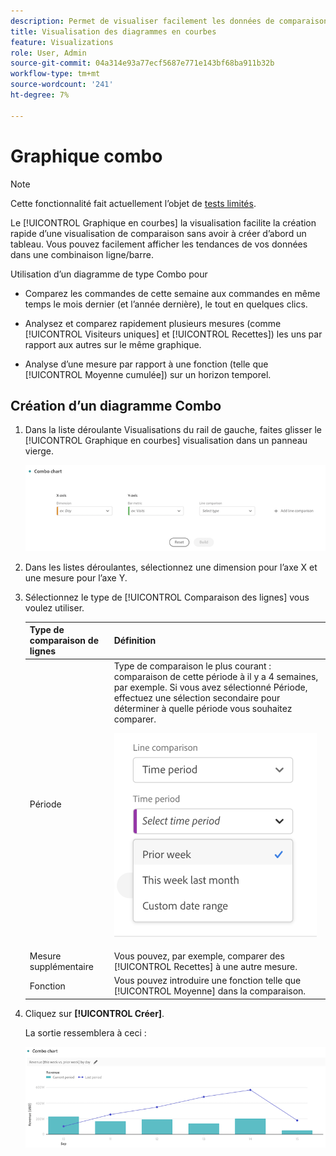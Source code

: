 ```yaml
---
description: Permet de visualiser facilement les données de comparaison dans Analysis Workspace, par exemple en créant des comparaisons avec le mois dernier, l’année dernière, etc.
title: Visualisation des diagrammes en courbes
feature: Visualizations
role: User, Admin
source-git-commit: 04a314e93a77ecf5687e771e143bf68ba911b32b
workflow-type: tm+mt
source-wordcount: '241'
ht-degree: 7%

---
```



# Graphique combo

>[!NOTE]
>
>Cette fonctionnalité fait actuellement l’objet de [tests limités](/help/release-notes/releases.md).

Le [!UICONTROL Graphique en courbes] la visualisation facilite la création rapide d’une visualisation de comparaison sans avoir à créer d’abord un tableau. Vous pouvez facilement afficher les tendances de vos données dans une combinaison ligne/barre.

Utilisation d’un diagramme de type Combo pour

* Comparez les commandes de cette semaine aux commandes en même temps le mois dernier (et l’année dernière), le tout en quelques clics.

* Analysez et comparez rapidement plusieurs mesures (comme [!UICONTROL Visiteurs uniques] et [!UICONTROL Recettes]) les uns par rapport aux autres sur le même graphique.

* Analyse d’une mesure par rapport à une fonction (telle que [!UICONTROL Moyenne cumulée]) sur un horizon temporel.

## Création d’un diagramme Combo

1. Dans la liste déroulante Visualisations du rail de gauche, faites glisser le [!UICONTROL Graphique en courbes] visualisation dans un panneau vierge.

   ![](assets/combo-chart-build.png)

1. Dans les listes déroulantes, sélectionnez une dimension pour l’axe X et une mesure pour l’axe Y.

1. Sélectionnez le type de [!UICONTROL Comparaison des lignes] vous voulez utiliser.

   | Type de comparaison de lignes | Définition |
   | --- | --- |
   | Période | Type de comparaison le plus courant : comparaison de cette période à il y a 4 semaines, par exemple. Si vous avez sélectionné Période, effectuez une sélection secondaire pour déterminer à quelle période vous souhaitez comparer.<p>![](assets/combo-time-period.png) |
   | Mesure supplémentaire | Vous pouvez, par exemple, comparer des [!UICONTROL Recettes] à une autre mesure. |
   | Fonction | Vous pouvez introduire une fonction telle que [!UICONTROL Moyenne] dans la comparaison. |

1. Cliquez sur **[!UICONTROL Créer]**.

   La sortie ressemblera à ceci :

   ![](assets/combo-output.png)





